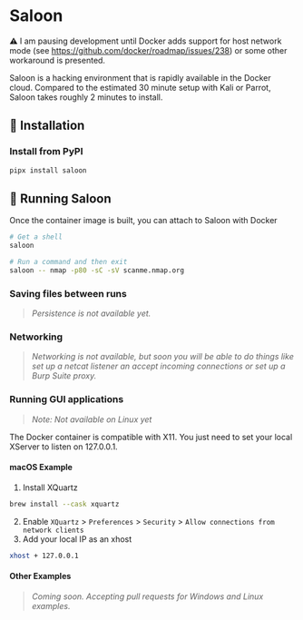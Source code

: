 # Saloon

⚠️ I am pausing development until Docker adds support for host network mode (see https://github.com/docker/roadmap/issues/238) or some other workaround is presented.

Saloon is a hacking environment that is rapidly available in the Docker cloud. Compared to the estimated 30 minute setup with Kali or Parrot, Saloon takes roughly 2 minutes to install.

## 🚀 Installation

### Install from PyPI

```bash
pipx install saloon
```

## 🧨 Running Saloon

Once the container image is built, you can attach to Saloon with Docker
```bash
# Get a shell
saloon

# Run a command and then exit
saloon -- nmap -p80 -sC -sV scanme.nmap.org
```

### Saving files between runs

> *Persistence is not available yet.*

### Networking

> *Networking is not available, but soon you will be able to do things like set up a netcat listener an accept incoming connections or set up a Burp Suite proxy.*

### Running GUI applications

> *Note: Not available on Linux yet*

The Docker container is compatible with X11. You just need to set your local XServer to listen on 127.0.0.1.

#### macOS Example

1. Install XQuartz
```bash
brew install --cask xquartz
```
2. Enable `XQuartz` > `Preferences` > `Security` > `Allow connections from network clients`
3. Add your local IP as an xhost
```bash
xhost + 127.0.0.1
```

#### Other Examples

> *Coming soon. Accepting pull requests for Windows and Linux examples.*

